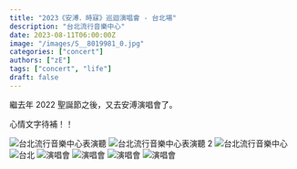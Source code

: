 ```yaml
---
title: "2023《安溥．時寐》巡迴演唱會 - 台北場"
description: "台北流行音樂中心"
date: 2023-08-11T06:00:00Z
image: "/images/S__8019981_0.jpg"
categories: ["concert"]
authors: ["zE"]
tags: ["concert", "life"]
draft: false
---
```

繼去年 2022 聖誕節之後，又去安溥演唱會了。  

心情文字待補！！

![台北流行音樂中心表演聽](/images/S__8019988_0.jpg)
![台北流行音樂中心表演聽 2](/images/S__8019989_0.jpg)
![台北流行音樂中心](/images/S__8019990_0.jpg)
![台北](/images/S__8019986_0.jpg)
![演唱會](/images/S__8019985_0.jpg)
![演唱會](/images/S__8019981_0.jpg)
![演唱會](/images/S__8019983_0.jpg)
![演唱會](/images/S__8019984_0.jpg)